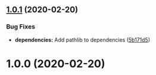 ## [1.0.1](https://github.com/jrappen/sublime-print/compare/1.0.0...1.0.1) (2020-02-20)


### Bug Fixes

* **dependencies:** Add pathlib to dependencies ([5b171d5](https://github.com/jrappen/sublime-print/commit/5b171d5e77d27a6e0322fb1838aef23e0744aca4))



# 1.0.0 (2020-02-20)
